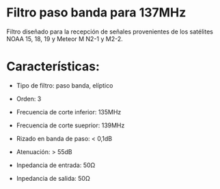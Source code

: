 # Filtro paso banda para 137MHz
Filtro diseñado para la recepción de señales provenientes de los satélites NOAA 15, 18, 19 y Meteor M N2-1 y M2-2.

# Características:

- Tipo de filtro: paso banda, elíptico

- Orden: 3

- Frecuencia de corte inferior: 135MHz

- Frecuencia de corte sueprior: 139MHz

- Rizado en banda de paso: < 0,1dB

- Atenuación: > 55dB

- Inpedancia de entrada: 50Ω

- Inpedancia de salida: 50Ω
